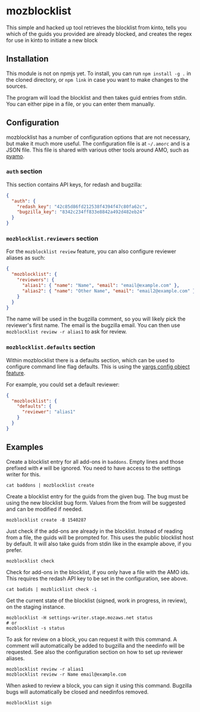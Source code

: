 mozblocklist
============

This simple and hacked up tool retrieves the blocklist from kinto, tells you which of the guids you
provided are already blocked, and creates the regex for use in kinto to initiate a new block

Installation
------------
This module is not on npmjs yet. To install, you can run `npm install -g .` in the cloned directory,
or `npm link` in case you want to make changes to the sources.

The program will load the blocklist and then takes guid entries from stdin. You can either pipe in a
file, or you can enter them manually.

Configuration
-------------

mozblocklist has a number of configuration options that are not necessary, but make it much more
useful. The configuration file is at `~/.amorc` and is a JSON file. This file is shared with various
other tools around AMO, such as [pyamo](https://github.com/kewisch/pyamo).

### `auth` section
This section contains API keys, for redash and bugzilla:

```json
{
  "auth": {
    "redash_key": "42c85d86fd212538f4394f47c80fa62c",
    "bugzilla_key": "8342c234ff833e8842a492d482eb24"
  }
}
```

### `mozblocklist.reviewers` section
For the `mozblocklist review` feature, you can also configure reviewer aliases as such:

```json
{
  "mozblocklist": {
    "reviewers": {
      "alias1": { "name": "Name", "email": "email@example.com" },
      "alias2": { "name": "Other Name", "email": "email2@example.com" }
    }
  }
}
```

The name will be used in the bugzilla comment, so you will likely pick the reviewer's first name.
The email is the bugzilla email. You can then use `mozblocklist review -r alias1` to ask for review.

### `mozblocklist.defaults` section
Within mozblocklist there is a defaults section, which can be used to configure command line flag
defaults. This is using the
[yargs config object feature](https://github.com/yargs/yargs/blob/master/docs/api.md#configobject).

For example, you could set a default reviewer:

```json
{
  "mozblocklist": {
    "defaults": {
      "reviewer": "alias1"
    }
  }
}
```


Examples
--------

Create a blocklist entry for all add-ons in `baddons`. Empty lines and those prefixed with `#`
will be ignored. You need to have access to the settings writer for this.
```
cat baddons | mozblocklist create
```

Create a blocklist entry for the guids from the given bug. The bug must be using the new blocklist
bug form. Values from the from will be suggested and can be modified if needed.
```
mozblocklist create -B 1540287
```

Just check if the add-ons are already in the blocklist. Instead of reading from a file, the guids
will be prompted for. This uses the public blocklist host by default. It will also take guids from
stdin like in the example above, if you prefer.
```
mozblocklist check
```

Check for add-ons in the blocklist, if you only have a file with the AMO ids. This requires the
redash API key to be set in the configuration, see above.

```
cat badids | mozblicklist check -i
```

Get the current state of the blocklist (signed, work in progress, in review), on the staging instance.
```
mozblocklist -H settings-writer.stage.mozaws.net status
# or
mozblocklist -s status
```

To ask for review on a block, you can request it with this command. A comment will automatically be
added to bugzilla and the needinfo will be requested. See also the configuration section on how to
set up reviewer aliases.
```
mozblocklist review -r alias1
mozblocklist review -r Name email@example.com
```

When asked to review a block, you can sign it using this command. Bugzilla bugs will automatically
be closed and needinfos removed.
```
mozblocklist sign
```
